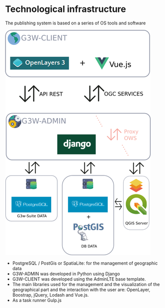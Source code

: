 # Technological infrastructure

The publishing system is based on a series of OS tools and software

![G3W-SUITE Infrastructure](../images/manual/architecture.png)

* PostgreSQL / PostGis or SpatiaLite: for the management of geographic data
* G3W-ADMIN was developed in Python using Django
* G3W-CLIENT was developed using the AdminLTE base template.
* The main libraries used for the management and the visualization of the geographical part and the interaction with the user are: OpenLayer, Boostrap, jQuery, Lodash and Vue.js. 
* As a task runner Gulp.js
